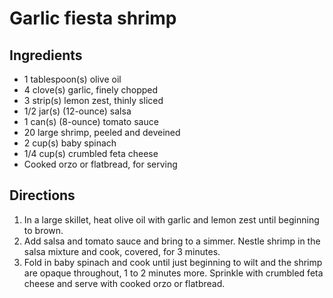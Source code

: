 Garlic fiesta shrimp
====================

Ingredients
-----------

- 1 tablespoon(s) olive oil
- 4 clove(s) garlic, finely chopped
- 3 strip(s) lemon zest, thinly sliced
- 1/2 jar(s) (12-ounce) salsa
- 1 can(s) (8-ounce) tomato sauce
- 20 large shrimp, peeled and deveined
- 2 cup(s) baby spinach
- 1/4 cup(s) crumbled feta cheese
- Cooked orzo or flatbread, for serving

Directions
----------

1. In a large skillet, heat olive oil with garlic and lemon zest until beginning to brown.
2. Add salsa and tomato sauce and bring to a simmer. Nestle shrimp in the salsa mixture and cook, covered, for 3 minutes.
3. Fold in baby spinach and cook until just beginning to wilt and the shrimp are opaque throughout, 1 to 2 minutes more. Sprinkle with crumbled feta cheese and serve with cooked orzo or flatbread.

